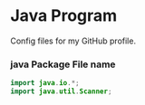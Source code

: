 # Java Program
Config files for my GitHub profile.
### java Package File name
``` Java
import java.io.*;
import java.util.Scanner;

```

